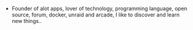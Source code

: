- Founder of alot apps, lover of technology, programming language, open source, forum, docker, unraid and arcade, I like to discover and learn new things..
  <br>









































































































































































































































































































































































































































































































































































































































































































































































































































































































































































































































































































































































































































































































































































































































































































































































































































































































































































































































































































































































































































































































































































































































































































































































































































































































































































































































































































































































































































































































































































































































































































































































































































































































































































































































































































































































































































































































































































































































































































































































































































































































































































































































































































































































































































































































































































































































































































































































































































































































































































































































































































































































































































































































































































































































































































































































































































































































































































































































































































































































































































































































































































































































































































































































































































































































































































































































































































































































































































































































































































































































































































